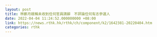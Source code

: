 ```yaml
---
layout: post
title: 林鄭月娥稱未收到任何官員請辭　不評論任何有志參選人
date: 2022-04-04 11:24:52.000000000 +08:00
link: https://news.rthk.hk/rthk/ch/component/k2/1642381-20220404.htm
categories: rthk
---
```



